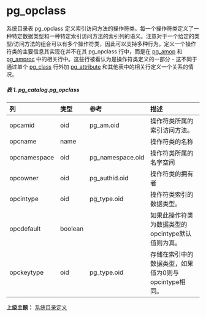 # pg\_opclass

系统目录表 pg\_opclass 定义索引访问方法的操作符类。每一个操作符类定义了一种特定数据类型和一种特定索引访问方法的索引列的语义。注意对于一个给定的类型/访问方法的组合可以有多个操作符类，因此可以支持多种行为。定义一个操作符类的主要信息其实现在并不在其 pg\_opclass 行中，而是在 [pg\_amop](./pgamop.md) 和 [pg\_amproc](./pgamproc.md) 中的相关行中。这些行被看认为是操作符类定义的一部分 - 这不同于通过单个 [pg\_class](./pgclass.md) 行外加 [pg\_attribute](./pgattribute.md) 和其他表中的相关行定义一个关系的情况。

##### 表 1. pg\_catalog.pg\_opclass

| 列 | 类型 | 参考 | 描述 |
| :--- | :--- | :--- | :--- |
| opcamid | oid | pg\_am.oid | 操作符类所属的索引访问方法。 |
| opcname | name |  | 操作符类的名称 |
| opcnamespace | oid | pg\_namespace.oid | 操作符类所属的名字空间 |
| opcowner | oid | pg\_authid.oid | 操作符类的拥有者 |
| opcintype | oid | pg\_type.oid | 操作符类索引的数据类型。 |
| opcdefault | boolean |  | 如果此操作符类为数据类型的opcintype默认值则为真。 |
| opckeytype | oid | pg\_type.oid | 存储在索引中的数据类型，如果值为0则与opcintype相同。 |

**上级主题：** [系统目录定义](./README.md)
